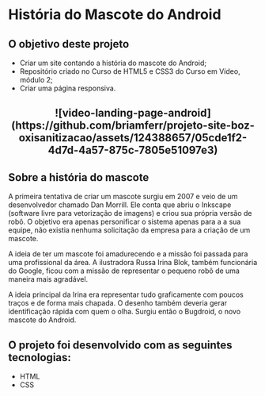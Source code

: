 # História do Mascote do Android

## O objetivo deste projeto
- Criar um site contando a história do mascote do Android;
- Repositório criado no Curso de HTML5 e CSS3 do Curso em Vídeo, módulo 2;
- Criar uma página responsiva.

##
<h2 align="center">
![video-landing-page-android](https://github.com/briamferr/projeto-site-boz-oxisanitizacao/assets/124388657/05cde1f2-4d7d-4a57-875c-7805e51097e3)
</h2>

## Sobre a história do mascote
A primeira tentativa de criar um mascote surgiu em 2007 e veio de um desenvolvedor chamado Dan Morrill. Ele conta que abriu o Inkscape (software livre para vetorização de imagens) e criou sua própria versão de robô. O objetivo era apenas personificar o sistema apenas para a a sua equipe, não existia nenhuma solicitação da empresa para a criação de um mascote.

A ideia de ter um mascote foi amadurecendo e a missão foi passada para uma profissional da área. A ilustradora Russa Irina Blok, também funcionária do Google, ficou com a missão de representar o pequeno robô de uma maneira mais agradável.

A ideia principal da Irina era representar tudo graficamente com poucos traços e de forma mais chapada. O desenho também deveria gerar identificação rápida com quem o olha. Surgiu então o Bugdroid, o novo mascote do Android.

## O projeto foi desenvolvido com as seguintes tecnologias:
- HTML
- CSS
